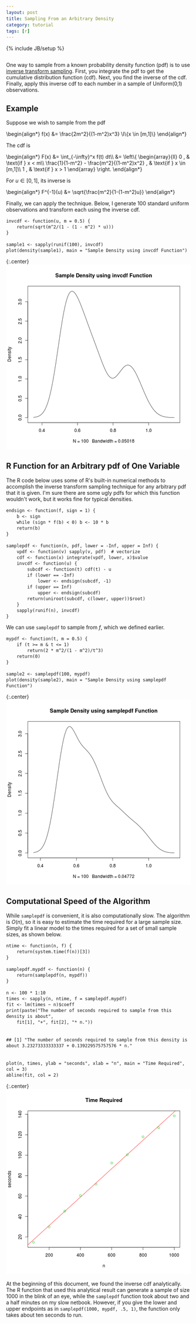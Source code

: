 ```yaml
---
layout: post
title: Sampling From an Arbitrary Density
category: tutorial
tags: [r]
---
```

{% include JB/setup %}
<div style='visibility: hidden; height: 0;'>$\newcommand{\I}{\mathbb{1}}$</div>

One way to sample from a known probability density function (pdf) is to use [inverse transform sampling](http://en.wikipedia.org/wiki/Inverse_transform_sampling). First, you integrate the pdf to get the cumulative distribution function (cdf). Next, you find the inverse of the cdf. Finally, apply this inverse cdf to each number in a sample of Uniform(0,1) observations.


## Example

Suppose we wish to sample from the pdf


<div>\begin{align*}
f(x) &= \frac{2m^2}{(1-m^2)x^3} \I\{x \in [m,1]\}
\end{align*}</div>

The cdf is


<div>\begin{align*}
F(x) &= \int_{-\infty}^x f(t) dt\\
 &= \left\{
     \begin{array}{ll}
       0 , & \text{if } x < m\\
       \frac{1}{1-m^2} - \frac{m^2}{(1-m^2)x^2} , & \text{if } x \in [m,1]\\
       1 , & \text{if } x > 1
     \end{array}
    \right.
\end{align*}</div>

For $u \in [0,1]$, its inverse is


<div>\begin{align*}
F^{-1}(u) &= \sqrt{\frac{m^2}{1-(1-m^2)u}}
\end{align*}</div>

Finally, we can apply the technique. Below, I generate 100 standard uniform observations and transform each using the inverse cdf.


    invcdf <- function(u, m = 0.5) {
        return(sqrt(m^2/(1 - (1 - m^2) * u)))
    }
    
    sample1 <- sapply(runif(100), invcdf)
    plot(density(sample1), main = "Sample Density using invcdf Function")


{:.center}
![plot of chunk unnamed-chunk-1](/static/2012-11-20-sampling-from-an-arbitrary-density/unnamed-chunk-1.png) 



## R Function for an Arbitrary pdf of One Variable

The R code below uses some of R's built-in numerical methods to accomplish the inverse transform sampling technique for any arbitrary pdf that it is given. I'm sure there are some ugly pdfs for which this function wouldn't work, but it works fine for typical densities.


    endsign <- function(f, sign = 1) {
        b <- sign
        while (sign * f(b) < 0) b <- 10 * b
        return(b)
    }
    
    samplepdf <- function(n, pdf, lower = -Inf, upper = Inf) {
        vpdf <- function(v) sapply(v, pdf)  # vectorize
        cdf <- function(x) integrate(vpdf, lower, x)$value
        invcdf <- function(u) {
            subcdf <- function(t) cdf(t) - u
            if (lower == -Inf) 
                lower <- endsign(subcdf, -1)
            if (upper == Inf) 
                upper <- endsign(subcdf)
            return(uniroot(subcdf, c(lower, upper))$root)
        }
        sapply(runif(n), invcdf)
    }



We can use `samplepdf` to sample from $f$, which we defined earlier.


    mypdf <- function(t, m = 0.5) {
        if (t >= m & t <= 1) 
            return(2 * m^2/(1 - m^2)/t^3)
        return(0)
    }
    
    sample2 <- samplepdf(100, mypdf)
    plot(density(sample2), main = "Sample Density using samplepdf Function")


{:.center}
![plot of chunk unnamed-chunk-3](/static/2012-11-20-sampling-from-an-arbitrary-density/unnamed-chunk-3.png) 



## Computational Speed of the Algorithm

While `samplepdf` is convenient, it is also computationally slow. The algorithm is $O(n)$, so it is easy to estimate the time required for a large sample size. Simply fit a linear model to the times required for a set of small sample sizes, as shown below.


    ntime <- function(n, f) {
        return(system.time(f(n))[3])
    }
    
    samplepdf.mypdf <- function(n) {
        return(samplepdf(n, mypdf))
    }
    
    n <- 100 * 1:10
    times <- sapply(n, ntime, f = samplepdf.mypdf)
    fit <- lm(times ~ n)$coeff
    print(paste("The number of seconds required to sample from this density is about", 
        fit[1], "+", fit[2], "* n."))


    ## [1] "The number of seconds required to sample from this density is about 3.23273333333337 + 0.139229575757576 * n."


    plot(n, times, ylab = "seconds", xlab = "n", main = "Time Required", col = 3)
    abline(fit, col = 2)


{:.center}
![plot of chunk unnamed-chunk-4](/static/2012-11-20-sampling-from-an-arbitrary-density/unnamed-chunk-4.png) 


At the beginning of this document, we found the inverse cdf analytically. The R function that used this analytical result can generate a sample of size 1000 in the blink of an eye, while the `samplepdf` function took about two and a half minutes on my slow netbook. However, if you give the lower and upper endpoints as in `samplepdf(1000, mypdf, .5, 1)`, the function only takes about ten seconds to run.


